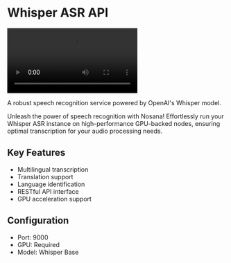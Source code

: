 # Whisper ASR API

![Whisper ASR Webservice](https://raw.githubusercontent.com/nosana-ci/templates/refs/heads/main/templates/whisper-asr-webservice/whisper_asr_webservice.mp4)

A robust speech recognition service powered by OpenAI's Whisper model.

Unleash the power of speech recognition with Nosana! Effortlessly run your Whisper ASR instance on high-performance GPU-backed nodes, ensuring optimal transcription for your audio processing needs.

## Key Features
- Multilingual transcription
- Translation support
- Language identification
- RESTful API interface
- GPU acceleration support

## Configuration
- Port: 9000
- GPU: Required
- Model: Whisper Base
